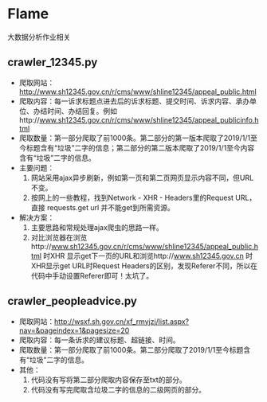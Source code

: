 # Flame
大数据分析作业相关
## crawler_12345.py
* 爬取网站：http://www.sh12345.gov.cn/r/cms/www/shline12345/appeal_public.html
* 爬取内容：每一诉求标题点进去后的诉求标题、提交时间、诉求内容、承办单位、办结时间、办结回复。例如http://www.sh12345.gov.cn/r/cms/www/shline12345/appeal_publicinfo.html
* 爬取数量：第一部分爬取了前1000条。第二部分的第一版本爬取了2019/1/1至今标题含有“垃圾”二字的信息；第二部分的第二版本爬取了2019/1/1至今内容含有“垃圾”二字的信息。
* 主要问题：
  1. 网站采用ajax异步刷新，例如第一页和第二页网页显示内容不同，但URL不变。
  2. 按网上的一些教程，找到Network - XHR - Headers里的Request URL，直接 requests.get url 并不能get到所需资源。
* 解决方案：
  1. 主要思路和常规处理ajax爬虫的思路一样。
  2. 对比浏览器在浏览http://www.sh12345.gov.cn/r/cms/www/shline12345/appeal_public.html 时XHR 显示get下一页的URL和浏览http://www.sh12345.gov.cn 时XHR显示get URL时Request Headers的区别，发现Referer不同，所以在代码中手动设置Referer即可！太坑了。

## crawler_peopleadvice.py
* 爬取网站：http://wsxf.sh.gov.cn/xf_rmyjzj/list.aspx?nav=&pageindex=1&pagesize=20
* 爬取内容：每一条诉求的建议标题、超链接、时间。
* 爬取数量：第一部分爬取了前1000条。第二部分爬取了2019/1/1至今标题含有“垃圾”二字的信息。
* 其他：
  1. 代码没有写将第二部分爬取内容保存至txt的部分。
  2. 代码没有写完爬取含垃圾二字的信息的二级网页的部分。
